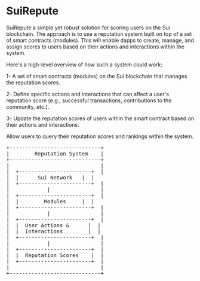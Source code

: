 # SuiRepute

SuiRepute a simple yet robust solution for scoring users on the Sui blockchain. The approach is to use a reputation system built on top of 
a set of smart contracts (modules). This will enable dapps to create, manage, and assign scores to users based on their actions and interactions
within the system.

Here's a high-level overview of how such a system could work:

1- A set of smart contracts (modules) on the Sui blockchain that manages the reputation scores.

2- Define specific actions and interactions that can affect a user's reputation score (e.g., successful transactions, contributions to the community, etc.).

3- Update the reputation scores of users within the smart contract based on their actions and interactions.

Allow users to query their reputation scores and rankings within the system.

<pre>
+-----------------------------+
|        Reputation System    |
+-----------------------------+
|                             |
|  +-----------------------+  |
|  |      Sui Network   |  |
|  +-----------------------+  |
|            |                |
|  +-----------------------+  |
|  |        Modules     |  |
|  +-----------------------+  |
|            |                |
|  +-----------------------+  |
|  |  User Actions &      |  |
|  |  Interactions        |  |
|  +-----------------------+  |
|            |                |
|  +-----------------------+  |
|  |  Reputation Scores    |  |
|  +-----------------------+  |
|                             |
+-----------------------------+
</pre>
